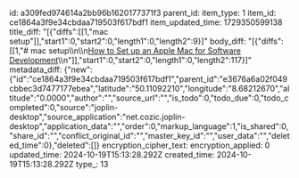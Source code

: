 id: a309fed974614a2bb96b1620177371f3
parent_id: 
item_type: 1
item_id: ce1864a3f9e34cbdaa719503f617bdf1
item_updated_time: 1729350599138
title_diff: "[{\"diffs\":[[1,\"mac setup\"]],\"start1\":0,\"start2\":0,\"length1\":0,\"length2\":9}]"
body_diff: "[{\"diffs\":[[1,\"# mac setup\\\n\\\n[How to Set up an Apple Mac for Software Development](https://www.stuartellis.name/articles/mac-setup/)\\\n\"]],\"start1\":0,\"start2\":0,\"length1\":0,\"length2\":117}]"
metadata_diff: {"new":{"id":"ce1864a3f9e34cbdaa719503f617bdf1","parent_id":"e3676a6a02f049cbbec3d7477177ebea","latitude":"50.11092210","longitude":"8.68212670","altitude":"0.0000","author":"","source_url":"","is_todo":0,"todo_due":0,"todo_completed":0,"source":"joplin-desktop","source_application":"net.cozic.joplin-desktop","application_data":"","order":0,"markup_language":1,"is_shared":0,"share_id":"","conflict_original_id":"","master_key_id":"","user_data":"","deleted_time":0},"deleted":[]}
encryption_cipher_text: 
encryption_applied: 0
updated_time: 2024-10-19T15:13:28.292Z
created_time: 2024-10-19T15:13:28.292Z
type_: 13